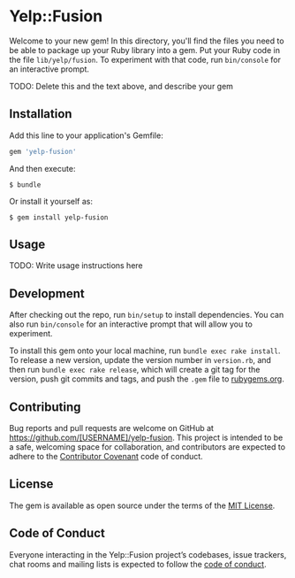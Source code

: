 # Yelp::Fusion

Welcome to your new gem! In this directory, you'll find the files you need to be able to package up your Ruby library into a gem. Put your Ruby code in the file `lib/yelp/fusion`. To experiment with that code, run `bin/console` for an interactive prompt.

TODO: Delete this and the text above, and describe your gem

## Installation

Add this line to your application's Gemfile:

```ruby
gem 'yelp-fusion'
```

And then execute:

    $ bundle

Or install it yourself as:

    $ gem install yelp-fusion

## Usage

TODO: Write usage instructions here

## Development

After checking out the repo, run `bin/setup` to install dependencies. You can also run `bin/console` for an interactive prompt that will allow you to experiment.

To install this gem onto your local machine, run `bundle exec rake install`. To release a new version, update the version number in `version.rb`, and then run `bundle exec rake release`, which will create a git tag for the version, push git commits and tags, and push the `.gem` file to [rubygems.org](https://rubygems.org).

## Contributing

Bug reports and pull requests are welcome on GitHub at https://github.com/[USERNAME]/yelp-fusion. This project is intended to be a safe, welcoming space for collaboration, and contributors are expected to adhere to the [Contributor Covenant](http://contributor-covenant.org) code of conduct.

## License

The gem is available as open source under the terms of the [MIT License](http://opensource.org/licenses/MIT).

## Code of Conduct

Everyone interacting in the Yelp::Fusion project’s codebases, issue trackers, chat rooms and mailing lists is expected to follow the [code of conduct](https://github.com/[USERNAME]/yelp-fusion/blob/master/CODE_OF_CONDUCT.md).
